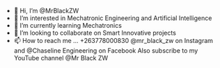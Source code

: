 - 👋 Hi, I’m @MrBlackZW
- 👀 I’m interested in Mechatronic Engineering and Artificial Intelligence 
- 🌱 I’m currently learning Mechatronics 
- 💞️ I’m looking to collaborate on Smart Innovative projects
- 📫 How to reach me ... +263778000830 @mr_black_zw on Instagram and @Chaseline Engineering on Facebook
Also subscribe to my YouTube channel @Mr Black ZW
<!---
MrBlackZW/MrBlackZW is a ✨ special ✨ repository because its `README.md` (this file) appears on your GitHub profile.
You can click the Preview link to take a look at your changes.
--->
